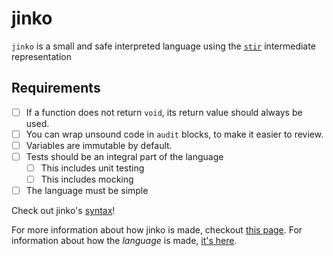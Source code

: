 # jinko
`jinko` is a small and safe interpreted language using the [`stir`](https://github.com/cohenarthur/stir) intermediate representation

## Requirements

* [ ] If a function does not return `void`, its return value should always be used.
* [ ] You can wrap unsound code in `audit` blocks, to make it easier to review.
* [ ] Variables are immutable by default.
* [ ] Tests should be an integral part of the language
    * [ ] This includes unit testing
    * [ ] This includes mocking
* [ ] The language must be simple

Check out jinko's [syntax](SYNTAX.md)!

For more information about how jinko is made, checkout
[this page](https://en.wikipedia.org/wiki/Jinko#Cultivation).
For information about how the *language* is made, [it's here](DESIGN.md).
